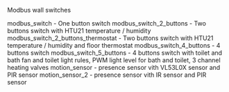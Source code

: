 Modbus wall switches

modbus_switch - One button switch
modbus_switch_2_buttons - Two buttons switch with HTU21 temperature / humidity
modbus_switch_2_buttons_thermostat - Two buttons switch with HTU21 temperature / humidity and floor thermostat
modbus_switch_4_buttons - 4 buttons switch
modbus_switch_5_buttons - 4 buttons switch with toilet and bath fan and toilet light rules, PWM light level for bath and toilet, 3 channel heating valves
motion_sensor - presence sensor vith VL53L0X sensor and PIR sensor
motion_sensor_2 - presence sensor vith IR sensor and PIR sensor
